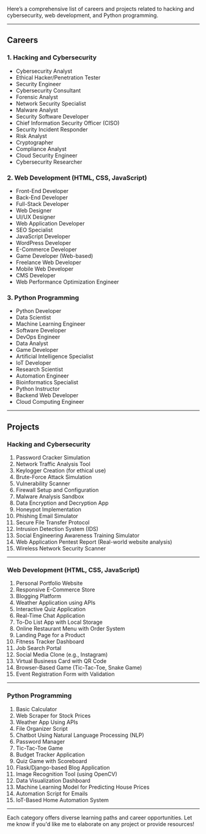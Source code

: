 Here’s a comprehensive list of careers and projects related to hacking and cybersecurity, web development, and Python programming.

---

## **Careers**

### 1. **Hacking and Cybersecurity**
- Cybersecurity Analyst  
- Ethical Hacker/Penetration Tester  
- Security Engineer  
- Cybersecurity Consultant  
- Forensic Analyst  
- Network Security Specialist  
- Malware Analyst  
- Security Software Developer  
- Chief Information Security Officer (CISO)  
- Security Incident Responder  
- Risk Analyst  
- Cryptographer  
- Compliance Analyst  
- Cloud Security Engineer  
- Cybersecurity Researcher  

### 2. **Web Development (HTML, CSS, JavaScript)**
- Front-End Developer  
- Back-End Developer  
- Full-Stack Developer  
- Web Designer  
- UI/UX Designer  
- Web Application Developer  
- SEO Specialist  
- JavaScript Developer  
- WordPress Developer  
- E-Commerce Developer  
- Game Developer (Web-based)  
- Freelance Web Developer  
- Mobile Web Developer  
- CMS Developer  
- Web Performance Optimization Engineer  

### 3. **Python Programming**
- Python Developer  
- Data Scientist  
- Machine Learning Engineer  
- Software Developer  
- DevOps Engineer  
- Data Analyst  
- Game Developer  
- Artificial Intelligence Specialist  
- IoT Developer  
- Research Scientist  
- Automation Engineer  
- Bioinformatics Specialist  
- Python Instructor  
- Backend Web Developer  
- Cloud Computing Engineer  

---

## **Projects**

### **Hacking and Cybersecurity**
1. Password Cracker Simulation  
2. Network Traffic Analysis Tool  
3. Keylogger Creation (for ethical use)  
4. Brute-Force Attack Simulation  
5. Vulnerability Scanner  
6. Firewall Setup and Configuration  
7. Malware Analysis Sandbox  
8. Data Encryption and Decryption App  
9. Honeypot Implementation  
10. Phishing Email Simulator  
11. Secure File Transfer Protocol  
12. Intrusion Detection System (IDS)  
13. Social Engineering Awareness Training Simulator  
14. Web Application Pentest Report (Real-world website analysis)  
15. Wireless Network Security Scanner  

---

### **Web Development (HTML, CSS, JavaScript)**  
1. Personal Portfolio Website  
2. Responsive E-Commerce Store  
3. Blogging Platform  
4. Weather Application using APIs  
5. Interactive Quiz Application  
6. Real-Time Chat Application  
7. To-Do List App with Local Storage  
8. Online Restaurant Menu with Order System  
9. Landing Page for a Product  
10. Fitness Tracker Dashboard  
11. Job Search Portal  
12. Social Media Clone (e.g., Instagram)  
13. Virtual Business Card with QR Code  
14. Browser-Based Game (Tic-Tac-Toe, Snake Game)  
15. Event Registration Form with Validation  

---

### **Python Programming**
1. Basic Calculator  
2. Web Scraper for Stock Prices  
3. Weather App Using APIs  
4. File Organizer Script  
5. Chatbot Using Natural Language Processing (NLP)  
6. Password Manager  
7. Tic-Tac-Toe Game  
8. Budget Tracker Application  
9. Quiz Game with Scoreboard  
10. Flask/Django-based Blog Application  
11. Image Recognition Tool (using OpenCV)  
12. Data Visualization Dashboard  
13. Machine Learning Model for Predicting House Prices  
14. Automation Script for Emails  
15. IoT-Based Home Automation System  

---

Each category offers diverse learning paths and career opportunities. Let me know if you'd like me to elaborate on any project or provide resources!
